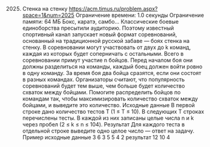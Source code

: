 2025. Стенка на стенку
https://acm.timus.ru/problem.aspx?space=1&num=2025
Ограничение времени: 1.0 секунды
Ограничение памяти: 64 МБ
Бокс, каратэ, самбо… Классические боевые единоборства пресытили аудиторию. Поэтому известный спортивный канал запускает новый формат соревнований, основанный на традиционной русской забаве — боях стенка на стенку. В соревновании могут участвовать от двух до k команд, каждая из которых будет соперничать с остальными. Всего в соревновании примут участие n бойцов. Перед началом боя они должны разделиться на команды, каждый боец должен войти ровно в одну команду. За время боя два бойца сразятся, если они состоят в разных командах. Организаторы считают, что популярность соревнований будет тем выше, чем больше будет количество схваток между бойцами. Помогите распределить бойцов по командам так, чтобы максимизировать количество схваток между бойцами, и выведите это количество.
Исходные данные
В первой строке дано количество тестов T (1 ≤ T ≤ 10). В следующих T строках перечислены тесты. В каждой из них записаны целые числа n и k через пробел (2 ≤ k ≤ n ≤ 104).
Результат
Для каждого теста в отдельной строке выведите одно целое число — ответ на задачу.
Пример
исходные данные
3
6 3
5 5
4 2
результат
12
10
4
